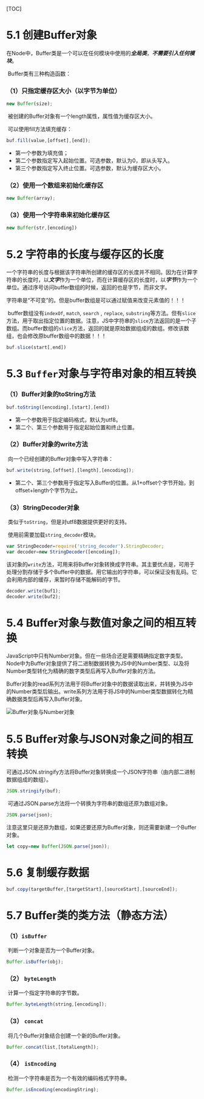 [TOC]

# 5.1 创建Buffer对象

​	在Node中，Buffer类是一个可以在任何模块中使用的***全局类***，***不需要引入任何模块***。

​	Buffer类有三种构造函数：

### （1）只指定缓存区大小（以字节为单位）

```javascript
new Buffer(size);
```

​	被创建的Buffer对象有一个length属性，属性值为缓存区大小。

​	可以使用fill方法填充缓存：

```javascript
buf.fill(value,[offset],[end]);
```

* 第一个参数为填充值；
* 第二个参数指定写入起始位置。可选参数，默认为0，即从头写入。
* 第三个参数指定写入终止位置。可选参数，默认为缓存区大小。

### （2）使用一个数组来初始化缓存区

```javascript
new Buffer(array);
```

### （3）使用一个字符串来初始化缓存区

```javascript
new Buffer(str,[encoding])
```



# 5.2 字符串的长度与缓存区的长度

​	一个字符串的长度与根据该字符串所创建的缓存区的长度并不相同。因为在计算字符串的长度时，以***文字***作为一个单位，而在计算缓存区的长度时，以***字节***作为一个单位。通过序号访问buffer数组的时候，返回的也是字节，而非文字。

​	字符串是“不可变”的。但是buffer数组是可以通过赋值来改变元素值的！！！

​	buffer数组没有`indexOf`,  `match`, `search` , `replace`,  `substring`等方法。但有`slice`方法，用于取出指定位置的数据。注意，JS中字符串的`slice`方法返回的是一个子数组。而buffer数组的`slice`方法，返回的就是原始数据组成的数组。修改该数组，也会修改原buffer数组中的数据！！！

```javascript
buf.slice(start[,end])
```



# 5.3 `Buffer`对象与字符串对象的相互转换

### （1）Buffer对象的toString方法

```javascript
buf.toString([encoding],[start],[end])
```

* 第一个参数用于指定编码格式，默认为utf8。
* 第二个、第三个参数用于指定起始位置和终止位置。

### （2）Buffer对象的write方法

​	向一个已经创建的Buffer对象中写入字符串：

```javascript
buf.write(string,[offset],[length],[encoding]);
```

* 第二个、第三个参数用于指定写入Buffer的位置。从1+offset个字节开始，到offset+length个字节为止。

### （3）StringDecoder对象

​	类似于`toString`，但是对utf8数据提供更好的支持。

​	使用前需要加载`string_decoder`模块。

```javascript
var StringDecoder=require('string_decoder').StringDecoder;
var decoder=new StringDecoder([encoding]);
```

​	该对象的`write`方法，可用来将Buffer对象转换成字符串。其主要优点是，可用于处理分割存储于多个Buffer中的数据。用它输出的字符串，可以保证没有乱码。它会利用内部的缓存，来暂时存储不能解码的字节。

```javascript
decoder.write(buf1);
decoder.write(buf2);
```


# 5.4 Buffer对象与数值对象之间的相互转换

​	JavaScript中只有Number对象。但在一些场合还是需要精确指定数字类型。Node中为Buffer对象提供了将二进制数据转换为JS中的Number类型、以及将Number类型转化为精确的数字类型后再写入Buffer对象的方法。

​	Buffer对象的read系列方法用于将Buffer对象中的数据读取出来，并转换为JS中的Number类型后输出。write系列方法用于将JS中的Number类型数据转化为精确数据类型后再写入Buffer对象。

![Buffer对象与Number对象](./Buffer与Number.png)



# 5.5 Buffer对象与JSON对象之间的相互转换

​	可通过JSON.stringify方法将Buffer对象转换成一个JSON字符串（由内部二进制数据组成的数组）。

```javascript
JSON.stringify(buf);
```

​	可通过JSON.parse方法将一个转换为字符串的数组还原为数组对象。

```javascript
JSON.parse(json);
```

​	注意这里只是还原为数组，如果还要还原为Buffer对象，则还需要新建一个Buffer对象。

```javascript
let copy=new Buffer(JSON.parse(json));
```



# 5.6 复制缓存数据

```javascript
buf.copy(targetBuffer,[targetStart],[sourceStart],[sourceEnd]);
```



# 5.7 Buffer类的类方法（静态方法）

### （1）`isBuffer`

​	判断一个对象是否为一个Buffer对象。

```javascript
Buffer.isBuffer(obj);
```

### （2） `byteLength`

​	计算一个指定字符串的字节数。

```javascript
Buffer.byteLength(string,[encoding]);
```

### （3） `concat`

​	将几个Buffer对象结合创建一个新的Buffer对象。

```javascript
Buffer.concat(list,[totalLength]);
```

### （4） `isEncoding`

​	检测一个字符串是否为一个有效的编码格式字符串。

```javascript
Buffer.isEncoding(encodingString);
```

